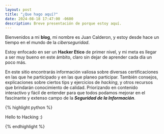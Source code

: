 ```yaml
---
layout: post
title: "¿Que hago aquí?"
date: 2024-08-18 17:47:00 -0600
description: Breve presentación de porque estoy aquí.
---
```

Bienvenidos a mi **blog**, mi nombre es Juan Calderon, y estoy desde hace un tiempo en el mundo de la *ciberseguridad*.  

Estoy enfocado en ser un **Hacker Etico** de primer nivel, y mi meta es llegar a ser muy bueno en este ámbito, claro sin dejar de aprender cada día un poco más.

En este sitio encontrarás información valiosa sobre diversas certificaciones en las que he participado y en las que planeo participar. También consejos, explicaciones sobre ciertos tips y ejercicios de *hacking*, y otros recursos que brindarán conocimiento de calidad. Priorizando en contenido interactivo y fácil de entender para que todos podamos mejorar en el fascinante y extenso campo de la ***Seguridad de la Información***.

{% highlight python %}

Hello to Hacking :)

{% endhighlight %}

